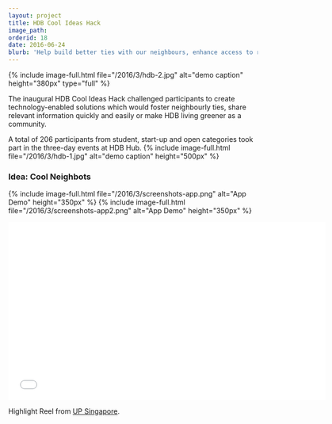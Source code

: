 ```yaml
---
layout: project
title: HDB Cool Ideas Hack 
image_path: 
orderid: 18
date: 2016-06-24
blurb: 'Help build better ties with our neighbours, enhance access to relevant information, and make our homes and living environment more sustainable.'
---
```

{% include image-full.html file="/2016/3/hdb-2.jpg" alt="demo caption" height="380px" type="full" %}
<p class='sublead'>The inaugural HDB Cool Ideas Hack challenged participants to create technology-enabled solutions which would foster neighbourly ties, share relevant information quickly and easily or make HDB living greener as a community.</p>
A total of 206 participants from student, start-up and open categories took part in the three-day events at HDB Hub.
<!--more-->
{% include image-full.html file="/2016/3/hdb-1.jpg" alt="demo caption" height="500px" %}

### Idea: Cool Neighbots
{% include image-full.html file="/2016/3/screenshots-app.png" alt="App Demo" height="350px" %}
{% include image-full.html file="/2016/3/screenshots-app2.png" alt="App Demo" height="350px" %}

<iframe src="//player.vimeo.com/video/180260004?title=0&amp;byline=0&amp;portrait=0" width="640" height="360" frameborder="0" webkitallowfullscreen mozallowfullscreen allowfullscreen></iframe>
<p>Highlight Reel from <a href="http://www.upsingapore.com/events/hdb-cool-ideas-hack/">UP Singapore</a>.</p>